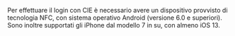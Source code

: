 Per effettuare il login con CIE è necessario avere un dispositivo provvisto di tecnologia NFC, con sistema operativo Android (versione 6.0 e superiori).
Sono inoltre supportati gli iPhone dal modello 7 in su, con almeno iOS 13.
